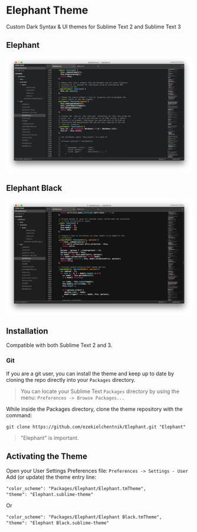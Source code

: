 Elephant Theme
==============

Custom Dark Syntax & UI themes for Sublime Text 2 and Sublime Text 3


Elephant
------------
![Elephant screenshot](https://raw.githubusercontent.com/ezekielchentnik/Elephant/master/screenshot-elephant.png "Elephant screenshot")


Elephant Black
------------
![Elephant Black screenshot](https://raw.githubusercontent.com/ezekielchentnik/Elephant/master/screenshot-elephant-black.png "Elephant Black screenshot")


Installation
------------
Compatible with both Sublime Text 2 and 3.

### Git ###
If you are a git user, you can install the theme and keep up to date by cloning the repo directly into your `Packages` directory.

> You can locate your Sublime Text `Packages` directory by using the
> menu: `Preferences -> Browse Packages...`

While inside the Packages directory, clone the theme repository with the command:

    git clone https://github.com/ezekielchentnik/Elephant.git "Elephant"

> "Elephant" is important.


Activating the Theme
--------------------

Open your User Settings Preferences file: `Preferences -> Settings - User`  
Add (or update) the theme entry line:

	"color_scheme": "Packages/Elephant/Elephant.tmTheme",
	"theme": "Elephant.sublime-theme"

Or

	"color_scheme": "Packages/Elephant/Elephant Black.tmTheme",
	"theme": "Elephant Black.sublime-theme"
